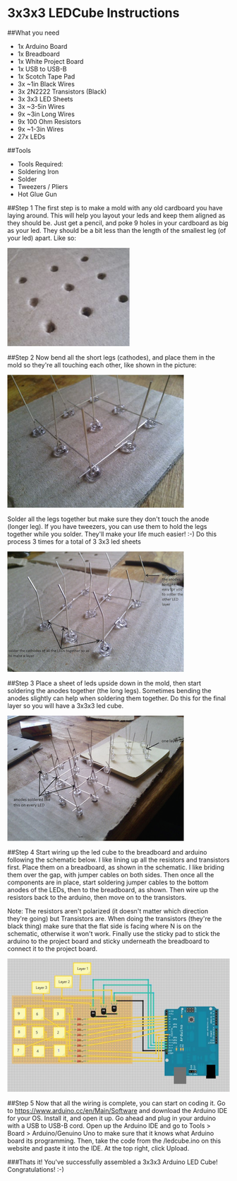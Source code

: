 # 3x3x3 LEDCube Instructions

##What you need
- 1x Arduino Board
- 1x Breadboard
- 1x White Project Board
- 1x USB to USB-B
- 1x Scotch Tape Pad
- 3x ~1in Black Wires
- 3x 2N2222 Transistors (Black)
- 3x 3x3 LED Sheets
- 3x ~3-5in Wires
- 9x ~3in Long Wires
- 9x 100 Ohm Resistors
- 9x ~1-3in Wires
- 27x LEDs

##Tools
- Tools Required:
- Soldering Iron
- Solder
- Tweezers / Pliers
- Hot Glue Gun

##Step 1
The first step is to make a mold with any old cardboard you have laying around. This will help you layout your leds and keep them aligned as they should be. Just get a pencil, and poke 9 holes in your cardboard as big as your led. They should be a bit less than the length of the smallest leg (of your led) apart. Like so:

![img1](/images/img1.png "")

##Step 2
Now bend all the short legs (cathodes), and place them in the mold so they're all touching each other, like shown in the picture:

![img2](/images/img2.png "")

Solder all the legs together but make sure they don't touch the anode (longer leg). If you have tweezers, you can use them to hold the legs together while you solder. They'll make your life much easier! :-)
Do this process 3 times for a total of 3 3x3 led sheets

![img3](/images/img3.png "")

##Step 3
Place a sheet of leds upside down in the mold, then start soldering the anodes together (the long legs). Sometimes bending the anodes slightly can help when soldering them together. Do this for the final layer so you will have a 3x3x3 led cube.

![img4](/images/img4.png "")

##Step 4
Start wiring up the led cube to the breadboard and arduino following the schematic below. I like lining up all the resistors and transistors first. Place them on a breadboard, as shown in the schematic. I like briding them over the gap, with jumper cables on both sides. Then once all the components are in place, start soldering jumper cables to the bottom anodes of the LEDs, then to the breadboard, as shown. Then wire up the resistors back to the arduino, then move on to the transistors. 

Note: The resistors aren't polarized (it doesn't matter which direction they're going) but Transistors are. When doing the transistors (they're the black thing) make sure that the flat side is facing where N is on the schematic, otherwise it won't work. Finally use the sticky pad to stick the arduino to the project board and sticky underneath the breadboard to connect it to the project board.

![img5](/images/img5.png "")

##Step 5
Now that all the wiring is complete, you can start on coding it. Go to https://www.arduino.cc/en/Main/Software and download the Arduino IDE for your OS. Install it, and open it up. Go ahead and plug in your arduino with a USB to USB-B cord. Open up the Arduino IDE and go to Tools > Board > Arduino/Genuino Uno to make sure that it knows what Arduino board its programming. Then, take the code from the /ledcube.ino on this website and paste it into the IDE. At the top right, click Upload. 

###Thats it! You've successfully assembled a 3x3x3 Arduino LED Cube! Congratulations! :-)
